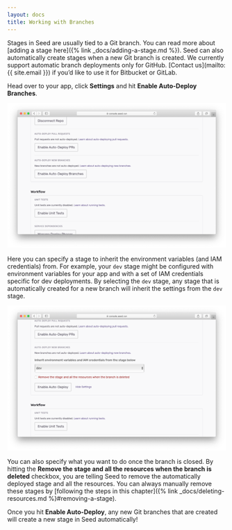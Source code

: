 ```yaml
---
layout: docs
title: Working with Branches
---
```


Stages in Seed are usually tied to a Git branch. You can read more about [adding a stage here]({% link _docs/adding-a-stage.md %}). Seed can also automatically create stages when a new Git branch is created. We currently support automatic branch deployments only for GitHub. [Contact us](mailto:{{ site.email }}) if you’d like to use it for Bitbucket or GitLab.

Head over to your app, click **Settings** and hit **Enable Auto-Deploy Branches**.

![Enable auto deploy branches](/assets/docs/working-with-branches/enable-auto-deploy-branches.png)

Here you can specify a stage to inherit the environment variables (and IAM credentials) from. For example, your `dev` stage might be configured with environment variables for your app and with a set of IAM credentials specific for dev deployments. By selecting the `dev` stage, any stage that is automatically created for a new branch will inherit the settings from the `dev` stage.

![Auto-deploy branch settings](/assets/docs/working-with-branches/enable-auto-deploy-branch-settings.png)

You can also specify what you want to do once the branch is closed. By hitting the **Remove the stage and all the resources when the branch is deleted** checkbox, you are telling Seed to remove the automatically deployed stage and all the resources. You can always manually remove these stages by [following the steps in this chapter]({% link _docs/deleting-resources.md %}#removing-a-stage).

Once you hit **Enable Auto-Deploy**, any new Git branches that are created will create a new stage in Seed automatically!
